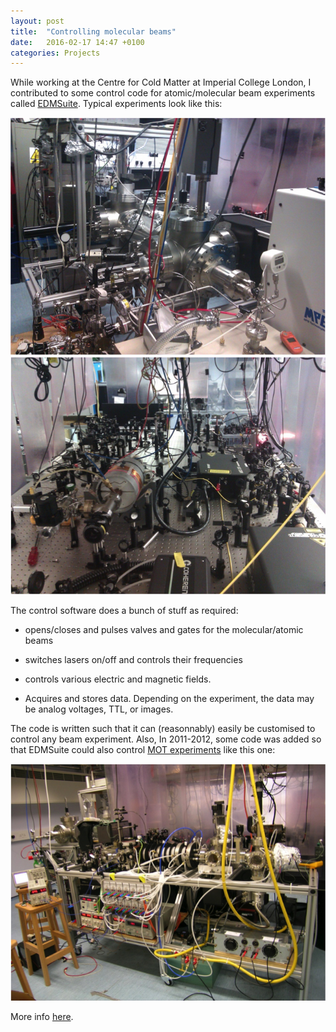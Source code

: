 ```yaml
---
layout: post
title:  "Controlling molecular beams"
date:   2016-02-17 14:47 +0100
categories: Projects
---
```

While working at the Centre for Cold Matter at Imperial College London, I contributed to some control code for atomic/molecular beam experiments called [EDMSuite].
Typical experiments look like this:

![LiH_experiment](/photos/ccm_experiment_2.jpg)
![lasers](/photos/ccm_experiment_3.jpg)

The control software does a bunch of stuff as required:

- opens/closes and pulses valves and gates for the molecular/atomic beams

- switches lasers on/off and controls their frequencies

- controls various electric and magnetic fields.

- Acquires and stores data. Depending on the experiment, the data may be analog voltages, TTL, or images.

The code is written such that it can (reasonnably) easily be customised to control any beam experiment.
Also, In 2011-2012, some code was added so that EDMSuite could also control [MOT experiments] like this one:

![Li_experiment](/photos/ccm_experiment_1.jpg)

More info [here].

[EDMSuite]: https://github.com/ColdMatter/EDMSuite
[here]: https://github.com/ColdMatter/EDMSuite
[MOT experiments]: https://en.wikipedia.org/wiki/Magneto-optical_trap